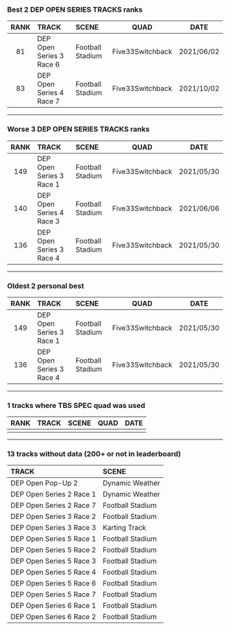 ### Best 2 DEP OPEN SERIES TRACKS ranks
|RANK|TRACK|SCENE|QUAD|DATE|
|:---:|:---|:---|:---:|:---:|
|81|DEP Open Series 3 Race 6|Football Stadium|Five33Switchback|2021/06/02|
|83|DEP Open Series 4 Race 7|Football Stadium|Five33Switchback|2021/10/02|
---
### Worse 3 DEP OPEN SERIES TRACKS ranks
|RANK|TRACK|SCENE|QUAD|DATE|
|:---:|:---|:---|:---:|:---:|
|149|DEP Open Series 3 Race 1|Football Stadium|Five33Switchback|2021/05/30|
|140|DEP Open Series 4 Race 3|Football Stadium|Five33Switchback|2021/06/06|
|136|DEP Open Series 3 Race 4|Football Stadium|Five33Switchback|2021/05/30|
---
### Oldest 2 personal best
|RANK|TRACK|SCENE|QUAD|DATE|
|:---:|:---|:---|:---:|:---:|
|149|DEP Open Series 3 Race 1|Football Stadium|Five33Switchback|2021/05/30|
|136|DEP Open Series 3 Race 4|Football Stadium|Five33Switchback|2021/05/30|
---
### 1 tracks where TBS SPEC quad was used
|RANK|TRACK|SCENE|QUAD|DATE|
|:---:|:---|:---|:---:|:---:|
||||||
---
### 13 tracks without data (200+ or not in leaderboard)
|TRACK|SCENE|
|:---|:---|
|DEP Open Pop-Up 2|Dynamic Weather|
|DEP Open Series 2 Race 1|Dynamic Weather|
|DEP Open Series 2 Race 7|Football Stadium|
|DEP Open Series 3 Race 2|Football Stadium|
|DEP Open Series 3 Race 3|Karting Track|
|DEP Open Series 5 Race 1|Football Stadium|
|DEP Open Series 5 Race 2|Football Stadium|
|DEP Open Series 5 Race 3|Football Stadium|
|DEP Open Series 5 Race 4|Football Stadium|
|DEP Open Series 5 Race 6|Football Stadium|
|DEP Open Series 5 Race 7|Football Stadium|
|DEP Open Series 6 Race 1|Football Stadium|
|DEP Open Series 6 Race 2|Football Stadium|
